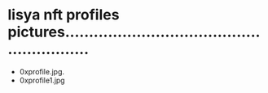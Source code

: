 # lisya nft profiles pictures..........................................................
- 0xprofile.jpg.
- 0xprofile1.jpg
